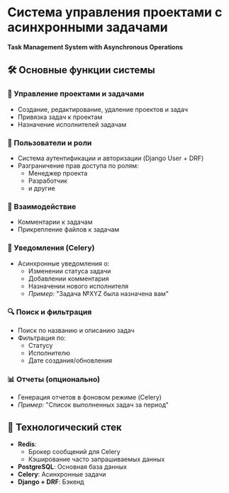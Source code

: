 # Система управления проектами с асинхронными задачами  
**Task Management System with Asynchronous Operations**  


## 🛠 Основные функции системы  

### 📂 Управление проектами и задачами  
- Создание, редактирование, удаление проектов и задач  
- Привязка задач к проектам  
- Назначение исполнителей задачам  

### 👥 Пользователи и роли  
- Система аутентификации и авторизации (Django User + DRF)  
- Разграничение прав доступа по ролям:  
  - Менеджер проекта  
  - Разработчик  
  - и другие  

### 💬 Взаимодействие  
- Комментарии к задачам  
- Прикрепление файлов к задачам  

### 🔔 Уведомления (Celery)  
- Асинхронные уведомления о:  
  - Изменении статуса задачи  
  - Добавлении комментария  
  - Назначении нового исполнителя  
  - *Пример:* "Задача №XYZ была назначена вам"  

### 🔍 Поиск и фильтрация  
- Поиск по названию и описанию задач  
- Фильтрация по:  
  - Статусу  
  - Исполнителю  
  - Дате создания/обновления  

### 📊 Отчеты (опционально)  
- Генерация отчетов в фоновом режиме (Celery)  
- *Пример:* "Список выполненных задач за период"  

## 🚀 Технологический стек  
- **Redis**:  
  - Брокер сообщений для Celery  
  - Кэширование часто запрашиваемых данных  
- **PostgreSQL**: Основная база данных  
- **Celery**: Асинхронные задачи  
- **Django + DRF**: Бэкенд  
